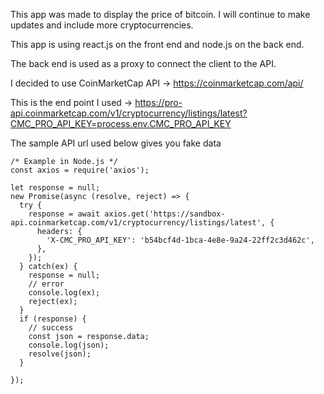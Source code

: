 This app was made to display the price of bitcoin. I will continue to make updates and include more cryptocurrencies.

This app is using react.js on the front end and node.js on the back end.

The back end is used as a proxy to connect the client to the API.

I decided to use CoinMarketCap API -> https://coinmarketcap.com/api/


This is the end point I used -> https://pro-api.coinmarketcap.com/v1/cryptocurrency/listings/latest?CMC_PRO_API_KEY=process.env.CMC_PRO_API_KEY

The sample API url used below gives you fake data
``` 
/* Example in Node.js */
const axios = require('axios');

let response = null;
new Promise(async (resolve, reject) => {
  try {
    response = await axios.get('https://sandbox-api.coinmarketcap.com/v1/cryptocurrency/listings/latest', {
      headers: {
        'X-CMC_PRO_API_KEY': 'b54bcf4d-1bca-4e8e-9a24-22ff2c3d462c',
      },
    });
  } catch(ex) {
    response = null;
    // error
    console.log(ex);
    reject(ex);
  }
  if (response) {
    // success
    const json = response.data;
    console.log(json);
    resolve(json);
  }

});

```

